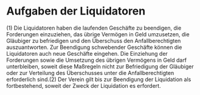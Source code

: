 # Aufgaben der Liquidatoren

(1) Die Liquidatoren haben die laufenden Geschäfte zu beendigen, die Forderungen einzuziehen, das übrige Vermögen in Geld umzusetzen, die Gläubiger zu befriedigen und den Überschuss den Anfallberechtigten auszuantworten. Zur Beendigung schwebender Geschäfte können die Liquidatoren auch neue Geschäfte eingehen. Die Einziehung der Forderungen sowie die Umsetzung des übrigen Vermögens in Geld darf unterbleiben, soweit diese Maßregeln nicht zur Befriedigung der Gläubiger oder zur Verteilung des Überschusses unter die Anfallberechtigten erforderlich sind.(2) Der Verein gilt bis zur Beendigung der Liquidation als fortbestehend, soweit der Zweck der Liquidation es erfordert. 

